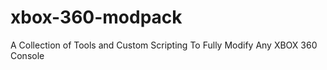 # xbox-360-modpack
A Collection of Tools and Custom Scripting To Fully Modify Any XBOX 360 Console 
